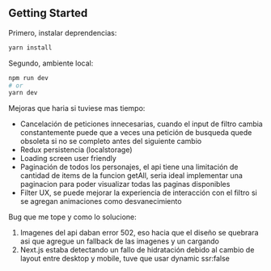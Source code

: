 ## Getting Started

Primero, instalar deprendencias:

```bash
yarn install
```

Segundo, ambiente local:

```bash
npm run dev
# or
yarn dev
```

Mejoras que haria si tuviese mas tiempo:
- Cancelación de peticiones innecesarias, cuando el input de filtro cambia constantemente puede que a veces una petición de busqueda quede obsoleta si no se completo antes del siguiente cambio
- Redux persistencia (localstorage)
- Loading screen user friendly 
- Paginación de todos los personajes, el api tiene una limitación de cantidad de items de la funcion getAll, seria ideal implementar una paginacion para poder visualizar todas las paginas disponibles
- Filter UX, se puede mejorar la experiencia de interacción con el filtro si se agregan animaciones como desvanecimiento


Bug que me tope y como lo solucione:
1. Imagenes del api daban error 502, eso hacia que el diseño se quebrara asi que agregue un fallback de las imagenes y un cargando
2. Next.js estaba detectando un fallo de hidratación debido al cambio de layout entre desktop y mobile, tuve que usar dynamic ssr:false